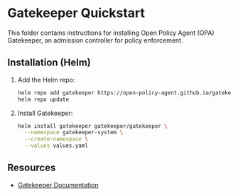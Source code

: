 # Gatekeeper Quickstart

This folder contains instructions for installing Open Policy Agent (OPA) Gatekeeper, an admission controller for policy enforcement.

## Installation (Helm)

1. Add the Helm repo:

   ```sh
   helm repo add gatekeeper https://open-policy-agent.github.io/gatekeeper/charts
   helm repo update
   ```

2. Install Gatekeeper:

   ```sh
   helm install gatekeeper gatekeeper/gatekeeper \
     --namespace gatekeeper-system \
     --create-namespace \
     --values values.yaml
   ```

## Resources

- [Gatekeeper Documentation](https://open-policy-agent.github.io/gatekeeper/website/docs/)
